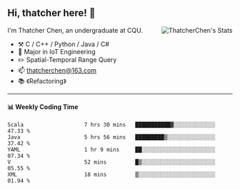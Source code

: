 ## Hi, thatcher here! :wave:

<img align="right" src="https://github-readme-stats.vercel.app/api?username=thatcherchen&title_color=333&text_color=777" alt="ThatcherChen's Stats" >

I'm Thatcher Chen, an undergraduate at CQU.

- :hammer_and_pick:  C / C++ / Python / Java / C# 
- :seedling:  Major in IoT Engineering
- :pencil2:  Spatial-Temporal Range Query
- :mailbox: thatcherchen@163.com
- :books: 《Refactoring》

---

#### :bar_chart: Weekly Coding Time

<!--START_SECTION:waka-->

```text
Scala                   7 hrs 30 mins   ███████████▓░░░░░░░░░░░░░   47.33 %
Java                    5 hrs 56 mins   █████████▒░░░░░░░░░░░░░░░   37.42 %
YAML                    1 hr 9 mins     ██░░░░░░░░░░░░░░░░░░░░░░░   07.34 %
V                       52 mins         █▒░░░░░░░░░░░░░░░░░░░░░░░   05.55 %
XML                     18 mins         ▒░░░░░░░░░░░░░░░░░░░░░░░░   01.94 %
```

<!--END_SECTION:waka-->
